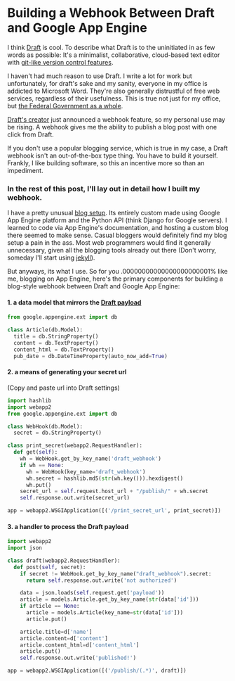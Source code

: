 # Building a Webhook Between Draft and Google App Engine

I think [Draft](https://draftin.com/) is cool. To describe what Draft is to the
uninitiated in as few words as possible: It's a minimalist, collaborative,
cloud-based text editor with [git-like version control
features](https://draftin.com/images/diff_view2.png).

I haven't had much reason to use Draft.  I write a lot for work but
unfortunately, for draft's sake and my sanity, everyone in my office is
addicted to Microsoft Word.  They're also generally distrustful of free web
services, regardless of their usefulness.  This is true not just for my office,
but [the Federal Government as a whole](http://readwrite.com/2012/05/31/government-market-drags-microsoft-deeper-into-the-cloud#awesm=~obA3HoQ6Kx7h7O).

[Draft's creator](https://twitter.com/natekontny) just announced a webhook
feature, so my personal use may be rising.  A webhook gives me the ability to
publish a blog post with one click from Draft.

If you don't use a popular blogging service, which is true in my case, a Draft
webhook isn't an out-of-the-box type thing.  You have to build it yourself.
Frankly, I like building software, so this an incentive more so than an
impediment.

### In the rest of this post, I'll lay out in detail how I built my webhook.

I have a pretty unusual [blog setup](https://github.com/eblahm/eblahg).  Its
entirely custom made using Google App Engine platform and the Python API (think
Django for Google servers).  I learned to code via App Engine's documentation,
and hosting a custom blog there seemed to make sense. Casual bloggers would
definitely find my blog setup a pain in the ass.  Most web programmers would
find it generally unnecessary, given all the blogging tools already out there
(Don't worry, someday I'll start using [jekyll](http://jekyllrb.com/)).

But anyways, its what I use.  So for you .00000000000000000000001% like me,
blogging on App Engine, here's the primary components for building a blog-style
webhook between Draft and Google App Engine:

#### 1. a data model that mirrors the [Draft payload](https://draftin.com/documents/69898?token=5fjKKlZ0-AeBzqj_RAftAGdzRzl9VBfBHj5wpSWm_gU)

```python
from google.appengine.ext import db

class Article(db.Model):
  title = db.StringProperty()
  content = db.TextProperty()
  content_html = db.TextProperty()
  pub_date = db.DateTimeProperty(auto_now_add=True)
```

#### 2. a means of generating your secret url 
(Copy and paste url into Draft settings)
```python
import hashlib
import webapp2
from google.appengine.ext import db

class WebHook(db.Model):
  secret = db.StringProperty()

class print_secret(webapp2.RequestHandler):
  def get(self):
    wh = WebHook.get_by_key_name('draft_webhook')
    if wh == None:
      wh = WebHook(key_name='draft_webhook')
      wh.secret = hashlib.md5(str(wh.key())).hexdigest()
      wh.put()
    secret_url = self.request.host_url + "/publish/" + wh.secret
    self.response.out.write(secret_url)

app = webapp2.WSGIApplication([('/print_secret_url', print_secret)])
```


#### 3. a handler to process the Draft payload

```python
import webapp2
import json

class draft(webapp2.RequestHandler):
  def post(self, secret):
    if secret != WebHook.get_by_key_name("draft_webhook").secret:
      return self.response.out.write('not authorized')

    data = json.loads(self.request.get('payload'))
    article = models.Article.get_by_key_name(str(data['id']))
    if article == None:
      article = models.Article(key_name=str(data['id']))
      article.put()

    article.title=d['name']
    article.content=d['content']
    article.content_html=d['content_html']
    article.put()
    self.response.out.write('published!')

app = webapp2.WSGIApplication([('/publish/(.*)', draft)])
```
